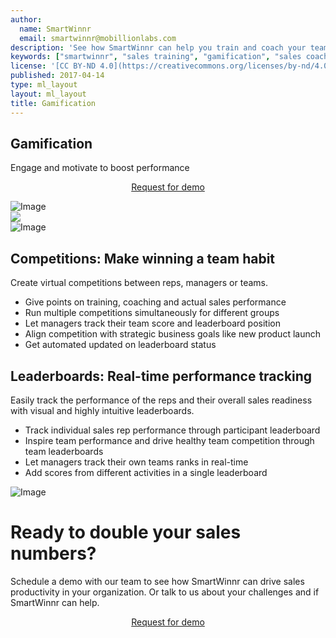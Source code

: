 ```yaml
---
author:
  name: SmartWinnr
  email: smartwinnr@mobillionlabs.com
description: 'See how SmartWinnr can help you train and coach your teams effectively'
keywords: ["smartwinnr", "sales training", "gamification", "sales coaching", "sales performance", "sales enablement", "solutions"]
license: '[CC BY-ND 4.0](https://creativecommons.org/licenses/by-nd/4.0)'
published: 2017-04-14
type: ml_layout
layout: ml_layout
title: Gamification
---
```


<section class="ml_blue_bg_gradient">
  <div class="row ml_no_padding_top_bottom_right50 ml_div_contents_in_center">
    <div class="col-lg-3 col-md-12 col-sm-12 col-xs-12">
      <h1 class="ml_body_text_white ml-padding-top10">Gamification</h1>
      <div class="ml-font20 ml_body_text_white">Engage and motivate to boost performance</div>
      <p align="center" class="ml-padding-top ml-padding-bottom10"><a class="ml-button" align="center" href="/request-demo">Request for demo</a></p>
    </div>
    <div class="col-lg-9 col-md-12 col-sm-12 col-xs-12 padding0 ml_zindex1 ml-margin-bottom0">
      <img class="ml-image ml-margin-bottom0" alt="Image" src="https://res.cloudinary.com/smartwinnr/image/upload/f_auto,q_auto/v1581427153/website/Images/gamification_hero_final_ifiua5.png"/>
    </div>
  </div>
  <img class="swoop" src="/images/swoop_mask.min.svg">
</section>

<div class="row ml-background-white ml-margin0 padding50 ml_div_contents_in_center">
  <div class="col-lg-6 col-md-12 col-sm-12 col-xs-12 text-center">
    <img class="ml-image" alt="Image" src="https://res.cloudinary.com/smartwinnr/image/upload/f_auto,q_auto/v1581426360/website/Sales%20Contest/user-manager_challenge-combined_fvu552.png"/>
  </div>
  <div class="col-lg-6 col-md-12 col-sm-12 col-xs-12">
    <h2 class="ml_body_text_black"> <b>Competitions</b>: Make winning a team habit </h2>
    <div class="ml_body_text_black ml-subtext ml-margin-bottom10">Create virtual competitions between reps, managers or teams.</div>
    <ul class="ml_ul_tick">
      <li class="ml_body_text_black">Give points on training, coaching and actual sales performance</li>
      <li class="ml_body_text_black">Run multiple competitions simultaneously for different groups</li>
      <li class="ml_body_text_black">Let managers track their team score and leaderboard position</li>
      <li class="ml_body_text_black">Align competition with strategic business goals like new product launch</li>
      <li class="ml_body_text_black">Get automated updated on leaderboard status</li>
    </ul>
  </div>
</div>

<div class="row ml-margin0 ml-background-white padding50 ml_div_contents_in_center">
  <div class="col-lg-6 col-md-12 col-sm-12 col-xs-12">
    <h2 class="ml_body_text_black"> <b>Leaderboards</b>: Real-time performance tracking </h2>
    <div class="ml_body_text_black ml-subtext ml-margin-bottom10">Easily track the performance of the reps and their overall sales readiness with visual and highly intuitive leaderboards.</div>
    <ul class="ml_ul_tick">
      <li class="ml_body_text_black">Track individual sales rep performance through participant leaderboard</li>
      <li class="ml_body_text_black">Inspire team performance and drive healthy team competition through team leaderboards</li>
      <li class="ml_body_text_black">Let managers track their own teams ranks in real-time</li>
      <li class="ml_body_text_black">Add scores from different activities in a single leaderboard</li>
    </ul>
  </div>
  <div class="col-lg-6 col-md-12 col-sm-12 col-xs-12 text-center">
    <img class="ml-image" alt="Image" src="https://res.cloudinary.com/smartwinnr/image/upload/f_auto,q_auto/v1581426372/website/Sales%20Contest/individual-team-leaderboard-combined_heynkl.png"/>
  </div>
</div>




<div class="row ml-margin0 ml-whySM">
  <div class="col-md-12 col-sm-12">
    <h1 class="ml_body_text_white text-center">Ready to double your sales numbers?</h1>
    <div class="ml_body_text_white ml-subtext text-center ml_padding_desktop">Schedule a demo with our team to see how SmartWinnr can drive sales productivity in your organization. Or talk to us about your challenges and if SmartWinnr can help.</div>
    <p align="center" class="ml-margin-top50"><a class="ml-button" align="center" href="/request-demo">Request for demo</a></p>
  </div>
</div>